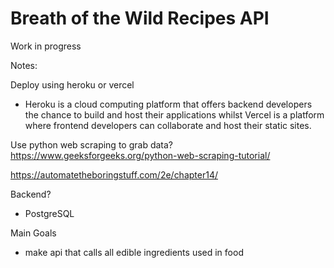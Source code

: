 Breath of the Wild Recipes API
=====================================================

Work in progress

Notes:

Deploy using heroku or vercel
- Heroku is a cloud computing platform that offers backend developers the chance to build and host their applications whilst Vercel is a platform where frontend developers can collaborate and host their static sites.

Use python web scraping to grab data?
https://www.geeksforgeeks.org/python-web-scraping-tutorial/

https://automatetheboringstuff.com/2e/chapter14/


Backend?
- PostgreSQL

Main Goals
- make api that calls all edible ingredients used in food


